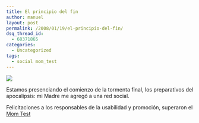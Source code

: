 ```yaml
---
title: El principio del fin
author: manuel
layout: post
permalink: /2008/01/19/el-principio-del-fin/
dsq_thread_id:
  - 68371865
categories:
  - Uncategorized
tags:
  - social mom_test
---
```

![][1]

Estamos presenciando el comienzo de la tormenta final, los preparativos del apocalipsis: mi Madre me agregó a una red social.

Felicitaciones a los responsables de la usabilidad y promoción, superaron el [Mom Test][2]

 [1]: https://blog.jazzido.com/wp-content/old/2008/1/19/madre.jpg
 [2]: http://www.economist.com/displayStory.cfm?story_id=3307430